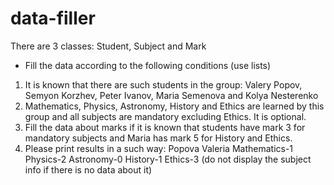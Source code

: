 # data-filler

There are 3 classes: Student, Subject and Mark
- Fill the data according to the following conditions (use lists)
1. It is known that there are such students in the group: Valery Popov, Semyon Korzhev, Peter Ivanov, Maria Semenova and Kolya Nesterenko
2. Mathematics, Physics, Astronomy, History and Ethics are learned by this group and all subjects are mandatory excluding Ethics. It is optional.
3. Fill the data about marks if it is known that students have mark 3 for mandatory subjects and Maria has mark 5 for History and Ethics.
4. Please print results in a such way:
Popova Valeria Mathematics-1 Physics-2 Astronomy-0 History-1 Ethics-3 (do not display the subject info if there is no data about it)
